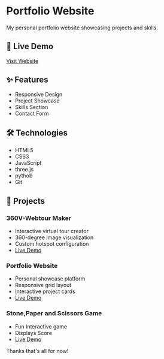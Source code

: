 # Portfolio Website
My personal portfolio website showcasing projects and skills.

## 🚀 Live Demo
[Visit Website](https://thunderrohannn.github.io/Portfolio-Website/)

## ✨ Features
- Responsive Design
- Project Showcase
- Skills Section
- Contact Form

## 🛠 Technologies
- HTML5
- CSS3
- JavaScript
- three.js
- pythob
- Git

## 📂 Projects

### 360V-Webtour Maker
- Interactive virtual tour creator
- 360-degree image visualization
- Custom hotspot configuration
- [Live Demo](https://thunderrohannn.github.io/360V-WebTourMaker/)

### Portfolio Website
- Personal showcase platform
- Responsive grid layout
- Interactive project cards
- [Live Demo](https://thunderrohannn.github.io/Portfolio-Website/)

### Stone,Paper and Scissors Game
- Fun Interactive game
- Displays Score
- [Live Demo](https://thunderrohannn.github.io/rock-paper-scissors/)

Thanks that's all for now!
